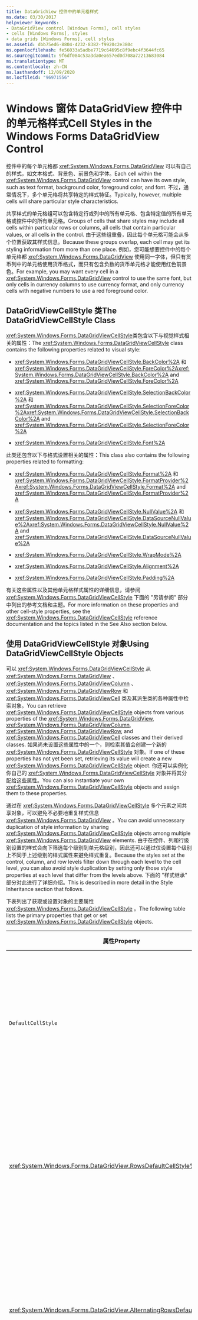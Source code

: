 ```yaml
---
title: DataGridView 控件中的单元格样式
ms.date: 03/30/2017
helpviewer_keywords:
- DataGridView control [Windows Forms], cell styles
- cells [Windows Forms], styles
- data grids [Windows Forms], cell styles
ms.assetid: dbb75ed6-8804-4232-8382-f9920c2e380c
ms.openlocfilehash: fe56033a5adbe7719c64695c8f9ebc4f3644fc65
ms.sourcegitcommit: 9f6df084c53a3da0ea657ed0d708a72213683084
ms.translationtype: MT
ms.contentlocale: zh-CN
ms.lasthandoff: 12/09/2020
ms.locfileid: "96971556"
---
```

# <a name="cell-styles-in-the-windows-forms-datagridview-control"></a><span data-ttu-id="0c289-102">Windows 窗体 DataGridView 控件中的单元格样式</span><span class="sxs-lookup"><span data-stu-id="0c289-102">Cell Styles in the Windows Forms DataGridView Control</span></span>
<span data-ttu-id="0c289-103">控件中的每个单元格都 <xref:System.Windows.Forms.DataGridView> 可以有自己的样式，如文本格式、背景色、前景色和字体。</span><span class="sxs-lookup"><span data-stu-id="0c289-103">Each cell within the <xref:System.Windows.Forms.DataGridView> control can have its own style, such as text format, background color, foreground color, and font.</span></span> <span data-ttu-id="0c289-104">不过，通常情况下，多个单元格将共享特定的样式特征。</span><span class="sxs-lookup"><span data-stu-id="0c289-104">Typically, however, multiple cells will share particular style characteristics.</span></span>  
  
 <span data-ttu-id="0c289-105">共享样式的单元格组可以包含特定行或列中的所有单元格、包含特定值的所有单元格或控件中的所有单元格。</span><span class="sxs-lookup"><span data-stu-id="0c289-105">Groups of cells that share styles may include all cells within particular rows or columns, all cells that contain particular values, or all cells in the control.</span></span> <span data-ttu-id="0c289-106">由于这些组重叠，因此每个单元格可能会从多个位置获取其样式信息。</span><span class="sxs-lookup"><span data-stu-id="0c289-106">Because these groups overlap, each cell may get its styling information from more than one place.</span></span> <span data-ttu-id="0c289-107">例如，您可能想要控件中的每个单元格都 <xref:System.Windows.Forms.DataGridView> 使用同一字体，但只有货币列中的单元格使用货币格式，而只有包含负数的货币单元格才能使用红色前景色。</span><span class="sxs-lookup"><span data-stu-id="0c289-107">For example, you may want every cell in a <xref:System.Windows.Forms.DataGridView> control to use the same font, but only cells in currency columns to use currency format, and only currency cells with negative numbers to use a red foreground color.</span></span>  
  
## <a name="the-datagridviewcellstyle-class"></a><span data-ttu-id="0c289-108">DataGridViewCellStyle 类</span><span class="sxs-lookup"><span data-stu-id="0c289-108">The DataGridViewCellStyle Class</span></span>  
 <span data-ttu-id="0c289-109"><xref:System.Windows.Forms.DataGridViewCellStyle>类包含以下与视觉样式相关的属性：</span><span class="sxs-lookup"><span data-stu-id="0c289-109">The <xref:System.Windows.Forms.DataGridViewCellStyle> class contains the following properties related to visual style:</span></span>  
  
- <span data-ttu-id="0c289-110"><xref:System.Windows.Forms.DataGridViewCellStyle.BackColor%2A> 和 <xref:System.Windows.Forms.DataGridViewCellStyle.ForeColor%2A></span><span class="sxs-lookup"><span data-stu-id="0c289-110"><xref:System.Windows.Forms.DataGridViewCellStyle.BackColor%2A> and <xref:System.Windows.Forms.DataGridViewCellStyle.ForeColor%2A></span></span>  
  
- <span data-ttu-id="0c289-111"><xref:System.Windows.Forms.DataGridViewCellStyle.SelectionBackColor%2A> 和 <xref:System.Windows.Forms.DataGridViewCellStyle.SelectionForeColor%2A></span><span class="sxs-lookup"><span data-stu-id="0c289-111"><xref:System.Windows.Forms.DataGridViewCellStyle.SelectionBackColor%2A> and <xref:System.Windows.Forms.DataGridViewCellStyle.SelectionForeColor%2A></span></span>  
  
- <xref:System.Windows.Forms.DataGridViewCellStyle.Font%2A>  
  
 <span data-ttu-id="0c289-112">此类还包含以下与格式设置相关的属性：</span><span class="sxs-lookup"><span data-stu-id="0c289-112">This class also contains the following properties related to formatting:</span></span>  
  
- <span data-ttu-id="0c289-113"><xref:System.Windows.Forms.DataGridViewCellStyle.Format%2A> 和 <xref:System.Windows.Forms.DataGridViewCellStyle.FormatProvider%2A></span><span class="sxs-lookup"><span data-stu-id="0c289-113"><xref:System.Windows.Forms.DataGridViewCellStyle.Format%2A> and <xref:System.Windows.Forms.DataGridViewCellStyle.FormatProvider%2A></span></span>  
  
- <span data-ttu-id="0c289-114"><xref:System.Windows.Forms.DataGridViewCellStyle.NullValue%2A> 和 <xref:System.Windows.Forms.DataGridViewCellStyle.DataSourceNullValue%2A></span><span class="sxs-lookup"><span data-stu-id="0c289-114"><xref:System.Windows.Forms.DataGridViewCellStyle.NullValue%2A> and <xref:System.Windows.Forms.DataGridViewCellStyle.DataSourceNullValue%2A></span></span>  
  
- <xref:System.Windows.Forms.DataGridViewCellStyle.WrapMode%2A>  
  
- <xref:System.Windows.Forms.DataGridViewCellStyle.Alignment%2A>  
  
- <xref:System.Windows.Forms.DataGridViewCellStyle.Padding%2A>  
  
 <span data-ttu-id="0c289-115">有关这些属性以及其他单元格样式属性的详细信息，请参阅 <xref:System.Windows.Forms.DataGridViewCellStyle> 下面的 "另请参阅" 部分中列出的参考文档和主题。</span><span class="sxs-lookup"><span data-stu-id="0c289-115">For more information on these properties and other cell-style properties, see the <xref:System.Windows.Forms.DataGridViewCellStyle> reference documentation and the topics listed in the See Also section below.</span></span>  
  
## <a name="using-datagridviewcellstyle-objects"></a><span data-ttu-id="0c289-116">使用 DataGridViewCellStyle 对象</span><span class="sxs-lookup"><span data-stu-id="0c289-116">Using DataGridViewCellStyle Objects</span></span>  
 <span data-ttu-id="0c289-117">可以 <xref:System.Windows.Forms.DataGridViewCellStyle> 从 <xref:System.Windows.Forms.DataGridView> 、 <xref:System.Windows.Forms.DataGridViewColumn> 、 <xref:System.Windows.Forms.DataGridViewRow> 和 <xref:System.Windows.Forms.DataGridViewCell> 类及其派生类的各种属性中检索对象。</span><span class="sxs-lookup"><span data-stu-id="0c289-117">You can retrieve <xref:System.Windows.Forms.DataGridViewCellStyle> objects from various properties of the <xref:System.Windows.Forms.DataGridView>, <xref:System.Windows.Forms.DataGridViewColumn>, <xref:System.Windows.Forms.DataGridViewRow>, and <xref:System.Windows.Forms.DataGridViewCell> classes and their derived classes.</span></span> <span data-ttu-id="0c289-118">如果尚未设置这些属性中的一个，则检索其值会创建一个新的 <xref:System.Windows.Forms.DataGridViewCellStyle> 对象。</span><span class="sxs-lookup"><span data-stu-id="0c289-118">If one of these properties has not yet been set, retrieving its value will create a new <xref:System.Windows.Forms.DataGridViewCellStyle> object.</span></span> <span data-ttu-id="0c289-119">你还可以实例化你自己的 <xref:System.Windows.Forms.DataGridViewCellStyle> 对象并将其分配给这些属性。</span><span class="sxs-lookup"><span data-stu-id="0c289-119">You can also instantiate your own <xref:System.Windows.Forms.DataGridViewCellStyle> objects and assign them to these properties.</span></span>  
  
 <span data-ttu-id="0c289-120">通过在 <xref:System.Windows.Forms.DataGridViewCellStyle> 多个元素之间共享对象，可以避免不必要地重复样式信息 <xref:System.Windows.Forms.DataGridView> 。</span><span class="sxs-lookup"><span data-stu-id="0c289-120">You can avoid unnecessary duplication of style information by sharing <xref:System.Windows.Forms.DataGridViewCellStyle> objects among multiple <xref:System.Windows.Forms.DataGridView> elements.</span></span> <span data-ttu-id="0c289-121">由于在控件、列和行级别设置的样式会向下筛选每个级别到单元格级别，因此还可以通过仅设置每个级别上不同于上述级别的样式属性来避免样式重复。</span><span class="sxs-lookup"><span data-stu-id="0c289-121">Because the styles set at the control, column, and row levels filter down through each level to the cell level, you can also avoid style duplication by setting only those style properties at each level that differ from the levels above.</span></span> <span data-ttu-id="0c289-122">下面的 "样式继承" 部分对此进行了详细介绍。</span><span class="sxs-lookup"><span data-stu-id="0c289-122">This is described in more detail in the Style Inheritance section that follows.</span></span>  
  
 <span data-ttu-id="0c289-123">下表列出了获取或设置对象的主要属性 <xref:System.Windows.Forms.DataGridViewCellStyle> 。</span><span class="sxs-lookup"><span data-stu-id="0c289-123">The following table lists the primary properties that get or set <xref:System.Windows.Forms.DataGridViewCellStyle> objects.</span></span>  
  
|<span data-ttu-id="0c289-124">属性</span><span class="sxs-lookup"><span data-stu-id="0c289-124">Property</span></span>|<span data-ttu-id="0c289-125">类</span><span class="sxs-lookup"><span data-stu-id="0c289-125">Classes</span></span>|<span data-ttu-id="0c289-126">描述</span><span class="sxs-lookup"><span data-stu-id="0c289-126">Description</span></span>|  
|--------------|-------------|-----------------|  
|`DefaultCellStyle`|<span data-ttu-id="0c289-127"><xref:System.Windows.Forms.DataGridView>、 <xref:System.Windows.Forms.DataGridViewColumn> 、 <xref:System.Windows.Forms.DataGridViewRow> 和派生类</span><span class="sxs-lookup"><span data-stu-id="0c289-127"><xref:System.Windows.Forms.DataGridView>, <xref:System.Windows.Forms.DataGridViewColumn>, <xref:System.Windows.Forms.DataGridViewRow>, and derived classes</span></span>|<span data-ttu-id="0c289-128">获取或设置整个控件中所有单元格使用的默认样式 (包括标题单元) 、列或行。</span><span class="sxs-lookup"><span data-stu-id="0c289-128">Gets or sets default styles used by all cells in the entire control (including header cells), in a column, or in a row.</span></span>|  
|<xref:System.Windows.Forms.DataGridView.RowsDefaultCellStyle%2A>|<xref:System.Windows.Forms.DataGridView>|<span data-ttu-id="0c289-129">获取或设置控件中的所有行使用的默认单元格样式。</span><span class="sxs-lookup"><span data-stu-id="0c289-129">Gets or sets default cell styles used by all rows in the control.</span></span> <span data-ttu-id="0c289-130">这不包括标头单元格。</span><span class="sxs-lookup"><span data-stu-id="0c289-130">This does not include header cells.</span></span>|  
|<xref:System.Windows.Forms.DataGridView.AlternatingRowsDefaultCellStyle%2A>|<xref:System.Windows.Forms.DataGridView>|<span data-ttu-id="0c289-131">获取或设置控件中的交替行使用的默认单元格样式。</span><span class="sxs-lookup"><span data-stu-id="0c289-131">Gets or sets default cell styles used by alternating rows in the control.</span></span> <span data-ttu-id="0c289-132">用于创建类似帐目型的效果。</span><span class="sxs-lookup"><span data-stu-id="0c289-132">Used to create a ledger-like effect.</span></span>|  
|<xref:System.Windows.Forms.DataGridView.RowHeadersDefaultCellStyle%2A>|<xref:System.Windows.Forms.DataGridView>|<span data-ttu-id="0c289-133">获取或设置控件的行标题使用的默认单元格样式。</span><span class="sxs-lookup"><span data-stu-id="0c289-133">Gets or sets default cell styles used by the control's row headers.</span></span> <span data-ttu-id="0c289-134">如果启用了视觉样式，则由当前主题重写。</span><span class="sxs-lookup"><span data-stu-id="0c289-134">Overridden by the current theme if visual styles are enabled.</span></span>|  
|<xref:System.Windows.Forms.DataGridView.ColumnHeadersDefaultCellStyle%2A>|<xref:System.Windows.Forms.DataGridView>|<span data-ttu-id="0c289-135">获取或设置控件的列标题使用的默认单元格样式。</span><span class="sxs-lookup"><span data-stu-id="0c289-135">Gets or sets default cell styles used by the control's column headers.</span></span> <span data-ttu-id="0c289-136">如果启用了视觉样式，则由当前主题重写。</span><span class="sxs-lookup"><span data-stu-id="0c289-136">Overridden by the current theme if visual styles are enabled.</span></span>|  
|<xref:System.Windows.Forms.DataGridViewCell.Style%2A>|<span data-ttu-id="0c289-137"><xref:System.Windows.Forms.DataGridViewCell> 和派生类</span><span class="sxs-lookup"><span data-stu-id="0c289-137"><xref:System.Windows.Forms.DataGridViewCell> and derived classes</span></span>|<span data-ttu-id="0c289-138">获取或设置在单元格级别指定的样式。</span><span class="sxs-lookup"><span data-stu-id="0c289-138">Gets or sets styles specified at the cell level.</span></span> <span data-ttu-id="0c289-139">这些样式会重写从更高级别继承的样式。</span><span class="sxs-lookup"><span data-stu-id="0c289-139">These styles override those inherited from higher levels.</span></span>|  
|`InheritedStyle`|<span data-ttu-id="0c289-140"><xref:System.Windows.Forms.DataGridViewCell>、 <xref:System.Windows.Forms.DataGridViewRow> 、 <xref:System.Windows.Forms.DataGridViewColumn> 和派生类</span><span class="sxs-lookup"><span data-stu-id="0c289-140"><xref:System.Windows.Forms.DataGridViewCell>, <xref:System.Windows.Forms.DataGridViewRow>, <xref:System.Windows.Forms.DataGridViewColumn>, and derived classes</span></span>|<span data-ttu-id="0c289-141">获取当前应用于单元格、行或列的所有样式，包括从更高级别的继承的样式。</span><span class="sxs-lookup"><span data-stu-id="0c289-141">Gets all the styles currently applied to the cell, row, or column, including styles inherited from higher levels.</span></span>|  
  
 <span data-ttu-id="0c289-142">如上所述， <xref:System.Windows.Forms.DataGridViewCellStyle> 如果以前尚未设置属性，则获取样式属性的值会自动实例化新的对象。</span><span class="sxs-lookup"><span data-stu-id="0c289-142">As mentioned above, getting the value of a style property automatically instantiates a new <xref:System.Windows.Forms.DataGridViewCellStyle> object if the property has not been previously set.</span></span> <span data-ttu-id="0c289-143">若要避免不必要地创建这些对象，则行和列类具有一个 <xref:System.Windows.Forms.DataGridViewBand.HasDefaultCellStyle%2A> 属性，你可以对其进行检查以确定是否已 <xref:System.Windows.Forms.DataGridViewBand.DefaultCellStyle%2A> 设置该属性。</span><span class="sxs-lookup"><span data-stu-id="0c289-143">To avoid creating these objects unnecessarily, the row and column classes have a <xref:System.Windows.Forms.DataGridViewBand.HasDefaultCellStyle%2A> property that you can check to determine whether the <xref:System.Windows.Forms.DataGridViewBand.DefaultCellStyle%2A> property has been set.</span></span> <span data-ttu-id="0c289-144">同样，cell 类具有一个 <xref:System.Windows.Forms.DataGridViewCell.HasStyle%2A> 属性，该属性指示是否已 <xref:System.Windows.Forms.DataGridViewCell.Style%2A> 设置属性。</span><span class="sxs-lookup"><span data-stu-id="0c289-144">Similarly, the cell classes have a <xref:System.Windows.Forms.DataGridViewCell.HasStyle%2A> property that indicates whether the <xref:System.Windows.Forms.DataGridViewCell.Style%2A> property has been set.</span></span>  
  
 <span data-ttu-id="0c289-145">每个样式属性在控件上都有一个对应的 *PropertyName* `Changed` 事件 <xref:System.Windows.Forms.DataGridView> 。</span><span class="sxs-lookup"><span data-stu-id="0c289-145">Each of the style properties has a corresponding *PropertyName*`Changed` event on the <xref:System.Windows.Forms.DataGridView> control.</span></span> <span data-ttu-id="0c289-146">对于行、列和单元属性，事件的名称以 " `Row` "、" `Column` " 或 " `Cell` " 开头 (例如 <xref:System.Windows.Forms.DataGridView.RowDefaultCellStyleChanged>) 。</span><span class="sxs-lookup"><span data-stu-id="0c289-146">For row, column, and cell properties, the name of the event begins with "`Row`", "`Column`", or "`Cell`" (for example, <xref:System.Windows.Forms.DataGridView.RowDefaultCellStyleChanged>).</span></span> <span data-ttu-id="0c289-147">当相应的样式属性设置为另一对象时，将发生这些事件中的每一个 <xref:System.Windows.Forms.DataGridViewCellStyle> 。</span><span class="sxs-lookup"><span data-stu-id="0c289-147">Each of these events occurs when the corresponding style property is set to a different <xref:System.Windows.Forms.DataGridViewCellStyle> object.</span></span> <span data-ttu-id="0c289-148"><xref:System.Windows.Forms.DataGridViewCellStyle>从样式属性检索对象并修改其属性值时，不会发生这些事件。</span><span class="sxs-lookup"><span data-stu-id="0c289-148">These events do not occur when you retrieve a <xref:System.Windows.Forms.DataGridViewCellStyle> object from a style property and modify its property values.</span></span> <span data-ttu-id="0c289-149">若要对单元格样式对象本身的更改做出响应，请处理 <xref:System.Windows.Forms.DataGridView.CellStyleContentChanged> 事件。</span><span class="sxs-lookup"><span data-stu-id="0c289-149">To respond to changes to the cell style objects themselves, handle the <xref:System.Windows.Forms.DataGridView.CellStyleContentChanged> event.</span></span>  
  
## <a name="style-inheritance"></a><span data-ttu-id="0c289-150">样式继承</span><span class="sxs-lookup"><span data-stu-id="0c289-150">Style Inheritance</span></span>  
 <span data-ttu-id="0c289-151">每个 <xref:System.Windows.Forms.DataGridViewCell> 从其属性中获取其外观 <xref:System.Windows.Forms.DataGridViewCell.InheritedStyle%2A> 。</span><span class="sxs-lookup"><span data-stu-id="0c289-151">Each <xref:System.Windows.Forms.DataGridViewCell> gets its appearance from its <xref:System.Windows.Forms.DataGridViewCell.InheritedStyle%2A> property.</span></span> <span data-ttu-id="0c289-152"><xref:System.Windows.Forms.DataGridViewCellStyle>此属性返回的对象从类型为的属性的层次结构继承其值 <xref:System.Windows.Forms.DataGridViewCellStyle> 。</span><span class="sxs-lookup"><span data-stu-id="0c289-152">The <xref:System.Windows.Forms.DataGridViewCellStyle> object returned by this property inherits its values from a hierarchy of properties of type <xref:System.Windows.Forms.DataGridViewCellStyle>.</span></span> <span data-ttu-id="0c289-153">下面列出了这些属性，这些属性的顺序如下： <xref:System.Windows.Forms.DataGridViewCell.InheritedStyle%2A> 非标头单元格获取其值的顺序。</span><span class="sxs-lookup"><span data-stu-id="0c289-153">These properties are listed below in the order in which the <xref:System.Windows.Forms.DataGridViewCell.InheritedStyle%2A> for non-header cells obtains its values.</span></span>  
  
1. <xref:System.Windows.Forms.DataGridViewCell.Style%2A?displayProperty=nameWithType>  
  
2. <xref:System.Windows.Forms.DataGridViewRow.DefaultCellStyle%2A?displayProperty=nameWithType>  
  
3. <span data-ttu-id="0c289-154"><xref:System.Windows.Forms.DataGridView.AlternatingRowsDefaultCellStyle%2A?displayProperty=nameWithType> 仅对具有奇数索引号的行中的单元格 () </span><span class="sxs-lookup"><span data-stu-id="0c289-154"><xref:System.Windows.Forms.DataGridView.AlternatingRowsDefaultCellStyle%2A?displayProperty=nameWithType> (only for cells in rows with odd index numbers)</span></span>  
  
4. <xref:System.Windows.Forms.DataGridView.RowsDefaultCellStyle%2A?displayProperty=nameWithType>  
  
5. <xref:System.Windows.Forms.DataGridViewColumn.DefaultCellStyle%2A?displayProperty=nameWithType>  
  
6. <xref:System.Windows.Forms.DataGridView.DefaultCellStyle%2A?displayProperty=nameWithType>  
  
 <span data-ttu-id="0c289-155">对于行标题单元格和列标题单元格， <xref:System.Windows.Forms.DataGridViewCell.InheritedStyle%2A> 按给定顺序按下面的源属性列表中的值填充属性。</span><span class="sxs-lookup"><span data-stu-id="0c289-155">For row and column header cells, the <xref:System.Windows.Forms.DataGridViewCell.InheritedStyle%2A> property is populated by values from the following list of source properties in the given order.</span></span>  
  
1. <xref:System.Windows.Forms.DataGridViewCell.Style%2A?displayProperty=nameWithType>  
  
2. <span data-ttu-id="0c289-156"><xref:System.Windows.Forms.DataGridView.ColumnHeadersDefaultCellStyle%2A?displayProperty=nameWithType> 或 <xref:System.Windows.Forms.DataGridView.RowHeadersDefaultCellStyle%2A?displayProperty=nameWithType></span><span class="sxs-lookup"><span data-stu-id="0c289-156"><xref:System.Windows.Forms.DataGridView.ColumnHeadersDefaultCellStyle%2A?displayProperty=nameWithType> or <xref:System.Windows.Forms.DataGridView.RowHeadersDefaultCellStyle%2A?displayProperty=nameWithType></span></span>  
  
3. <xref:System.Windows.Forms.DataGridView.DefaultCellStyle%2A?displayProperty=nameWithType>  
  
 <span data-ttu-id="0c289-157">下图演示了此过程。</span><span class="sxs-lookup"><span data-stu-id="0c289-157">The following diagram illustrates this process.</span></span>  
  
 <span data-ttu-id="0c289-158">![类型 DataGridViewCellStyle 的属性](./media/cell-styles-in-the-windows-forms-datagridview-control/datagridviewcells-inheritance-diagram.gif "DataGridViewCells 继承关系图")</span><span class="sxs-lookup"><span data-stu-id="0c289-158">![Properties of type DataGridViewCellStyle](./media/cell-styles-in-the-windows-forms-datagridview-control/datagridviewcells-inheritance-diagram.gif "DataGridViewCells inheritance diagram")</span></span>  
  
 <span data-ttu-id="0c289-159">还可以访问特定行和列继承的样式。</span><span class="sxs-lookup"><span data-stu-id="0c289-159">You can also access the styles inherited by specific rows and columns.</span></span> <span data-ttu-id="0c289-160">列 <xref:System.Windows.Forms.DataGridViewColumn.InheritedStyle%2A> 属性从以下属性继承其值。</span><span class="sxs-lookup"><span data-stu-id="0c289-160">The column <xref:System.Windows.Forms.DataGridViewColumn.InheritedStyle%2A> property inherits its values from the following properties.</span></span>  
  
1. <xref:System.Windows.Forms.DataGridViewColumn.DefaultCellStyle%2A?displayProperty=nameWithType>  
  
2. <xref:System.Windows.Forms.DataGridView.DefaultCellStyle%2A?displayProperty=nameWithType>  
  
 <span data-ttu-id="0c289-161">Row <xref:System.Windows.Forms.DataGridViewRow.InheritedStyle%2A> 属性从以下属性继承其值。</span><span class="sxs-lookup"><span data-stu-id="0c289-161">The row <xref:System.Windows.Forms.DataGridViewRow.InheritedStyle%2A> property inherits its values from the following properties.</span></span>  
  
1. <xref:System.Windows.Forms.DataGridViewRow.DefaultCellStyle%2A?displayProperty=nameWithType>  
  
2. <span data-ttu-id="0c289-162"><xref:System.Windows.Forms.DataGridView.AlternatingRowsDefaultCellStyle%2A?displayProperty=nameWithType> 仅对具有奇数索引号的行中的单元格 () </span><span class="sxs-lookup"><span data-stu-id="0c289-162"><xref:System.Windows.Forms.DataGridView.AlternatingRowsDefaultCellStyle%2A?displayProperty=nameWithType> (only for cells in rows with odd index numbers)</span></span>  
  
3. <xref:System.Windows.Forms.DataGridView.RowsDefaultCellStyle%2A?displayProperty=nameWithType>  
  
4. <xref:System.Windows.Forms.DataGridView.DefaultCellStyle%2A?displayProperty=nameWithType>  
  
 <span data-ttu-id="0c289-163">对于属性返回的对象中的每个属性 <xref:System.Windows.Forms.DataGridViewCellStyle> `InheritedStyle` ，将从相应列表中的第一个单元格样式获取属性值，该列表中的相应属性设置为默认值以外的值 <xref:System.Windows.Forms.DataGridViewCellStyle> 。</span><span class="sxs-lookup"><span data-stu-id="0c289-163">For each property in a <xref:System.Windows.Forms.DataGridViewCellStyle> object returned by an `InheritedStyle` property, the property value is obtained from the first cell style in the appropriate list that has the corresponding property set to a value other than the <xref:System.Windows.Forms.DataGridViewCellStyle> class defaults.</span></span>  
  
 <span data-ttu-id="0c289-164">下表说明了如何 <xref:System.Windows.Forms.DataGridViewCellStyle.ForeColor%2A> 从其包含列继承示例单元格的属性值。</span><span class="sxs-lookup"><span data-stu-id="0c289-164">The following table illustrates how the <xref:System.Windows.Forms.DataGridViewCellStyle.ForeColor%2A> property value for an example cell is inherited from its containing column.</span></span>  
  
|<span data-ttu-id="0c289-165">类型的属性 `DataGridViewCellStyle`</span><span class="sxs-lookup"><span data-stu-id="0c289-165">Property of type `DataGridViewCellStyle`</span></span>|<span data-ttu-id="0c289-166">`ForeColor`检索的对象的示例值</span><span class="sxs-lookup"><span data-stu-id="0c289-166">Example `ForeColor` value for retrieved object</span></span>|  
|----------------------------------------------|----------------------------------------------------|  
|<xref:System.Windows.Forms.DataGridViewCell.Style%2A?displayProperty=nameWithType>|<xref:System.Drawing.Color.Empty?displayProperty=nameWithType>|  
|<xref:System.Windows.Forms.DataGridViewRow.DefaultCellStyle%2A?displayProperty=nameWithType>|<xref:System.Drawing.Color.Red%2A?displayProperty=nameWithType>|  
|<xref:System.Windows.Forms.DataGridView.AlternatingRowsDefaultCellStyle%2A?displayProperty=nameWithType>|<xref:System.Drawing.Color.Empty?displayProperty=nameWithType>|  
|<xref:System.Windows.Forms.DataGridView.RowsDefaultCellStyle%2A?displayProperty=nameWithType>|<xref:System.Drawing.Color.Empty?displayProperty=nameWithType>|  
|<xref:System.Windows.Forms.DataGridViewColumn.DefaultCellStyle%2A?displayProperty=nameWithType>|<xref:System.Drawing.Color.DarkBlue%2A?displayProperty=nameWithType>|  
|<xref:System.Windows.Forms.DataGridView.DefaultCellStyle%2A?displayProperty=nameWithType>|<xref:System.Drawing.Color.Black%2A?displayProperty=nameWithType>|  
  
 <span data-ttu-id="0c289-167">在这种情况下，该 <xref:System.Drawing.Color.Red%2A?displayProperty=nameWithType> 单元格的行中的值是列表中的第一个实际值。</span><span class="sxs-lookup"><span data-stu-id="0c289-167">In this case, the <xref:System.Drawing.Color.Red%2A?displayProperty=nameWithType> value from the cell's row is the first real value on the list.</span></span> <span data-ttu-id="0c289-168">这将成为该 <xref:System.Windows.Forms.DataGridViewCellStyle.ForeColor%2A> 单元格的属性值 <xref:System.Windows.Forms.DataGridViewCell.InheritedStyle%2A> 。</span><span class="sxs-lookup"><span data-stu-id="0c289-168">This becomes the <xref:System.Windows.Forms.DataGridViewCellStyle.ForeColor%2A> property value of the cell's <xref:System.Windows.Forms.DataGridViewCell.InheritedStyle%2A>.</span></span>  
  
 <span data-ttu-id="0c289-169">下图说明了不同 <xref:System.Windows.Forms.DataGridViewCellStyle> 属性如何从不同的位置继承其值。</span><span class="sxs-lookup"><span data-stu-id="0c289-169">The following diagram illustrates how different <xref:System.Windows.Forms.DataGridViewCellStyle> properties can inherit their values from different places.</span></span>  
  
 <span data-ttu-id="0c289-170">![DataGridView 属性&#45;值继承](./media/cell-styles-in-the-windows-forms-datagridview-control/datagridviewcells-value-inheritance-diagram.gif "DataGridViewCells 值继承关系图")</span><span class="sxs-lookup"><span data-stu-id="0c289-170">![DataGridView property&#45;value inheritance](./media/cell-styles-in-the-windows-forms-datagridview-control/datagridviewcells-value-inheritance-diagram.gif "DataGridViewCells value inheritance diagram")</span></span>  
  
 <span data-ttu-id="0c289-171">利用样式继承，可以为整个控件提供适当的样式，而不必在多个位置指定相同的信息。</span><span class="sxs-lookup"><span data-stu-id="0c289-171">By taking advantage of style inheritance, you can provide appropriate styles for the entire control without having to specify the same information in multiple places.</span></span>  
  
 <span data-ttu-id="0c289-172">尽管标头单元格参与到样式继承（如所述），但控件的和属性返回的对象 <xref:System.Windows.Forms.DataGridView.ColumnHeadersDefaultCellStyle%2A> <xref:System.Windows.Forms.DataGridView.RowHeadersDefaultCellStyle%2A> <xref:System.Windows.Forms.DataGridView> 具有初始属性值，这些值将重写属性返回的对象的属性值 <xref:System.Windows.Forms.DataGridView.DefaultCellStyle%2A> 。</span><span class="sxs-lookup"><span data-stu-id="0c289-172">Although header cells participate in style inheritance as described, the objects returned by the <xref:System.Windows.Forms.DataGridView.ColumnHeadersDefaultCellStyle%2A> and <xref:System.Windows.Forms.DataGridView.RowHeadersDefaultCellStyle%2A> properties of the <xref:System.Windows.Forms.DataGridView> control have initial property values that override the property values of the object returned by the <xref:System.Windows.Forms.DataGridView.DefaultCellStyle%2A> property.</span></span> <span data-ttu-id="0c289-173">如果要将属性返回的对象的属性设置 <xref:System.Windows.Forms.DataGridView.DefaultCellStyle%2A> 为应用于行标题和列标题，则必须将和属性返回的对象的相应属性设置为为 <xref:System.Windows.Forms.DataGridView.ColumnHeadersDefaultCellStyle%2A> <xref:System.Windows.Forms.DataGridView.RowHeadersDefaultCellStyle%2A> 类指定的默认值 <xref:System.Windows.Forms.DataGridViewCellStyle> 。</span><span class="sxs-lookup"><span data-stu-id="0c289-173">If you want the properties set for the object returned by the <xref:System.Windows.Forms.DataGridView.DefaultCellStyle%2A> property to apply to row and column headers, you must set the corresponding properties of the objects returned by the <xref:System.Windows.Forms.DataGridView.ColumnHeadersDefaultCellStyle%2A> and <xref:System.Windows.Forms.DataGridView.RowHeadersDefaultCellStyle%2A> properties to the defaults indicated for the <xref:System.Windows.Forms.DataGridViewCellStyle> class.</span></span>  
  
> [!NOTE]
> <span data-ttu-id="0c289-174">如果启用了视觉样式，则除) 之外的行标题和列标题 (<xref:System.Windows.Forms.DataGridView.TopLeftHeaderCell%2A> 会自动按当前主题样式进行样式，并覆盖这些属性指定的任何样式。</span><span class="sxs-lookup"><span data-stu-id="0c289-174">If visual styles are enabled, the row and column headers (except for the <xref:System.Windows.Forms.DataGridView.TopLeftHeaderCell%2A>) are automatically styled by the current theme, overriding any styles specified by these properties.</span></span>  
  
 <span data-ttu-id="0c289-175"><xref:System.Windows.Forms.DataGridViewButtonColumn>、 <xref:System.Windows.Forms.DataGridViewImageColumn> 和 <xref:System.Windows.Forms.DataGridViewCheckBoxColumn> 类型还初始化由列属性返回的对象的某些值 <xref:System.Windows.Forms.DataGridViewColumn.DefaultCellStyle%2A> 。</span><span class="sxs-lookup"><span data-stu-id="0c289-175">The <xref:System.Windows.Forms.DataGridViewButtonColumn>, <xref:System.Windows.Forms.DataGridViewImageColumn>, and <xref:System.Windows.Forms.DataGridViewCheckBoxColumn> types also initialize some values of the object returned by the column <xref:System.Windows.Forms.DataGridViewColumn.DefaultCellStyle%2A> property.</span></span> <span data-ttu-id="0c289-176">有关详细信息，请参阅这些类型的参考文档。</span><span class="sxs-lookup"><span data-stu-id="0c289-176">For more information, see the reference documentation for these types.</span></span>  
  
## <a name="setting-styles-dynamically"></a><span data-ttu-id="0c289-177">动态设置样式</span><span class="sxs-lookup"><span data-stu-id="0c289-177">Setting Styles Dynamically</span></span>  
 <span data-ttu-id="0c289-178">若要自定义具有特定值的单元格样式，请实现事件的处理程序 <xref:System.Windows.Forms.DataGridView.CellFormatting?displayProperty=nameWithType> 。</span><span class="sxs-lookup"><span data-stu-id="0c289-178">To customize the styles of cells with particular values, implement a handler for the <xref:System.Windows.Forms.DataGridView.CellFormatting?displayProperty=nameWithType> event.</span></span> <span data-ttu-id="0c289-179">此事件的处理程序接收类型的参数 <xref:System.Windows.Forms.DataGridViewCellFormattingEventArgs> 。</span><span class="sxs-lookup"><span data-stu-id="0c289-179">Handlers for this event receive an argument of the <xref:System.Windows.Forms.DataGridViewCellFormattingEventArgs> type.</span></span> <span data-ttu-id="0c289-180">此对象包含一些属性，这些属性使你可以确定要设置格式的单元格的值及其在控件中的位置 <xref:System.Windows.Forms.DataGridView> 。</span><span class="sxs-lookup"><span data-stu-id="0c289-180">This object contains properties that let you determine the value of the cell being formatted along with its location in the <xref:System.Windows.Forms.DataGridView> control.</span></span> <span data-ttu-id="0c289-181">此对象还包含一个 <xref:System.Windows.Forms.DataGridViewCellFormattingEventArgs.CellStyle%2A> 属性，该属性被初始化为 <xref:System.Windows.Forms.DataGridViewCell.InheritedStyle%2A> 正在格式化的单元格的属性值。</span><span class="sxs-lookup"><span data-stu-id="0c289-181">This object also contains a <xref:System.Windows.Forms.DataGridViewCellFormattingEventArgs.CellStyle%2A> property that is initialized to the value of the <xref:System.Windows.Forms.DataGridViewCell.InheritedStyle%2A> property of the cell being formatted.</span></span> <span data-ttu-id="0c289-182">您可以修改单元样式属性以指定适合单元值和位置的样式信息。</span><span class="sxs-lookup"><span data-stu-id="0c289-182">You can modify the cell style properties to specify style information appropriate to the cell value and location.</span></span>  
  
> [!NOTE]
> <span data-ttu-id="0c289-183"><xref:System.Windows.Forms.DataGridView.RowPrePaint>和 <xref:System.Windows.Forms.DataGridView.RowPostPaint> 事件也会接收到 <xref:System.Windows.Forms.DataGridViewCellStyle> 事件数据中的对象，但在这种情况下，它是行属性的副本 <xref:System.Windows.Forms.DataGridViewRow.InheritedStyle%2A> 以进行只读的，并且不会影响控件。</span><span class="sxs-lookup"><span data-stu-id="0c289-183">The <xref:System.Windows.Forms.DataGridView.RowPrePaint> and <xref:System.Windows.Forms.DataGridView.RowPostPaint> events also receive a <xref:System.Windows.Forms.DataGridViewCellStyle> object in the event data, but in their case, it is a copy of the row <xref:System.Windows.Forms.DataGridViewRow.InheritedStyle%2A> property for read-only purposes, and changes to it do not affect the control.</span></span>  
  
 <span data-ttu-id="0c289-184">您还可以动态修改各个单元格的样式，以响应和事件之类的 <xref:System.Windows.Forms.DataGridView.CellMouseEnter?displayProperty=nameWithType> 事件 <xref:System.Windows.Forms.DataGridView.CellMouseLeave> 。</span><span class="sxs-lookup"><span data-stu-id="0c289-184">You can also dynamically modify the styles of individual cells in response to events such as the <xref:System.Windows.Forms.DataGridView.CellMouseEnter?displayProperty=nameWithType> and <xref:System.Windows.Forms.DataGridView.CellMouseLeave> events.</span></span> <span data-ttu-id="0c289-185">例如，在事件处理程序中 <xref:System.Windows.Forms.DataGridView.CellMouseEnter> ，您可以将单元格背景色 (的当前值存储 <xref:System.Windows.Forms.DataGridViewCell.Style%2A>) ，并将其设置为新的颜色，当鼠标悬停在该单元格上时，将突出显示该单元格。</span><span class="sxs-lookup"><span data-stu-id="0c289-185">For example, in a handler for the <xref:System.Windows.Forms.DataGridView.CellMouseEnter> event, you could store the current value of the cell background color (retrieved through the cell's <xref:System.Windows.Forms.DataGridViewCell.Style%2A> property), then set it to a new color that will highlight the cell when the mouse hovers over it.</span></span> <span data-ttu-id="0c289-186">在事件的处理程序中 <xref:System.Windows.Forms.DataGridView.CellMouseLeave> ，您可以将背景色还原为原始值。</span><span class="sxs-lookup"><span data-stu-id="0c289-186">In a handler for the <xref:System.Windows.Forms.DataGridView.CellMouseLeave> event, you can then restore the background color to the original value.</span></span>  
  
> [!NOTE]
> <span data-ttu-id="0c289-187">不管是否设置了某个特定样式值，缓存存储在单元格中的值 <xref:System.Windows.Forms.DataGridViewCell.Style%2A> 都非常重要。</span><span class="sxs-lookup"><span data-stu-id="0c289-187">Caching the values stored in the cell's <xref:System.Windows.Forms.DataGridViewCell.Style%2A> property is important regardless of whether a particular style value is set.</span></span> <span data-ttu-id="0c289-188">如果你暂时替换某个样式设置，则将其还原到其原始 "未设置" 状态可确保单元格返回到从较高级别继承样式设置。</span><span class="sxs-lookup"><span data-stu-id="0c289-188">If you temporarily replace a style setting, restoring it to its original "not set" state ensures that the cell will go back to inheriting the style setting from a higher level.</span></span> <span data-ttu-id="0c289-189">如果需要确定单元的实际有效样式，而不管样式是否继承，请使用单元格的 <xref:System.Windows.Forms.DataGridViewCell.InheritedStyle%2A> 属性。</span><span class="sxs-lookup"><span data-stu-id="0c289-189">If you need to determine the actual style in effect for a cell regardless of whether the style is inherited, use the cell's <xref:System.Windows.Forms.DataGridViewCell.InheritedStyle%2A> property.</span></span>  
  
## <a name="see-also"></a><span data-ttu-id="0c289-190">另请参阅</span><span class="sxs-lookup"><span data-stu-id="0c289-190">See also</span></span>

- <xref:System.Windows.Forms.DataGridView>
- <xref:System.Windows.Forms.DataGridViewCellStyle>
- <xref:System.Windows.Forms.DataGridView.AlternatingRowsDefaultCellStyle%2A?displayProperty=nameWithType>
- <xref:System.Windows.Forms.DataGridView.ColumnHeadersDefaultCellStyle%2A?displayProperty=nameWithType>
- <xref:System.Windows.Forms.DataGridView.DefaultCellStyle%2A?displayProperty=nameWithType>
- <xref:System.Windows.Forms.DataGridView.RowHeadersDefaultCellStyle%2A?displayProperty=nameWithType>
- <xref:System.Windows.Forms.DataGridView.RowsDefaultCellStyle%2A?displayProperty=nameWithType>
- <xref:System.Windows.Forms.DataGridViewBand.InheritedStyle%2A?displayProperty=nameWithType>
- <xref:System.Windows.Forms.DataGridViewRow.InheritedStyle%2A?displayProperty=nameWithType>
- <xref:System.Windows.Forms.DataGridViewColumn.InheritedStyle%2A?displayProperty=nameWithType>
- <xref:System.Windows.Forms.DataGridViewBand.DefaultCellStyle%2A?displayProperty=nameWithType>
- <xref:System.Windows.Forms.DataGridViewCell.InheritedStyle%2A?displayProperty=nameWithType>
- <xref:System.Windows.Forms.DataGridViewCell.Style%2A?displayProperty=nameWithType>
- <xref:System.Windows.Forms.DataGridView.CellFormatting?displayProperty=nameWithType>
- <xref:System.Windows.Forms.DataGridView.CellStyleContentChanged?displayProperty=nameWithType>
- <xref:System.Windows.Forms.DataGridView.RowPrePaint?displayProperty=nameWithType>
- <xref:System.Windows.Forms.DataGridView.RowPostPaint?displayProperty=nameWithType>
- [<span data-ttu-id="0c289-191">Windows 窗体 DataGridView 控件中的基本格式设置和样式设置</span><span class="sxs-lookup"><span data-stu-id="0c289-191">Basic Formatting and Styling in the Windows Forms DataGridView Control</span></span>](basic-formatting-and-styling-in-the-windows-forms-datagridview-control.md)
- [<span data-ttu-id="0c289-192">如何：设置 Windows 窗体 DataGridView 控件的默认单元格样式</span><span class="sxs-lookup"><span data-stu-id="0c289-192">How to: Set Default Cell Styles for the Windows Forms DataGridView Control</span></span>](how-to-set-default-cell-styles-for-the-windows-forms-datagridview-control.md)
- [<span data-ttu-id="0c289-193">Windows 窗体 DataGridView 控件中的数据格式设置</span><span class="sxs-lookup"><span data-stu-id="0c289-193">Data Formatting in the Windows Forms DataGridView Control</span></span>](data-formatting-in-the-windows-forms-datagridview-control.md)
